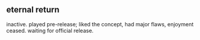 ## eternal return
inactive. played pre-release; liked the concept, had major flaws, enjoyment ceased. waiting for official release.
